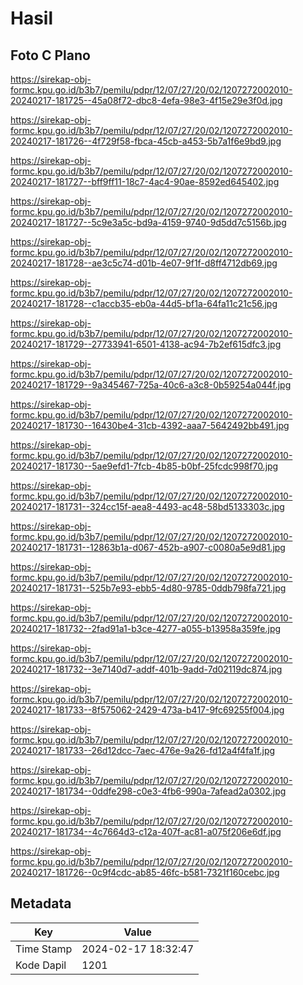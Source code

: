 # Hasil

## Foto C Plano

https://sirekap-obj-formc.kpu.go.id/b3b7/pemilu/pdpr/12/07/27/20/02/1207272002010-20240217-181725--45a08f72-dbc8-4efa-98e3-4f15e29e3f0d.jpg

https://sirekap-obj-formc.kpu.go.id/b3b7/pemilu/pdpr/12/07/27/20/02/1207272002010-20240217-181726--4f729f58-fbca-45cb-a453-5b7a1f6e9bd9.jpg

https://sirekap-obj-formc.kpu.go.id/b3b7/pemilu/pdpr/12/07/27/20/02/1207272002010-20240217-181727--bff9ff11-18c7-4ac4-90ae-8592ed645402.jpg

https://sirekap-obj-formc.kpu.go.id/b3b7/pemilu/pdpr/12/07/27/20/02/1207272002010-20240217-181727--5c9e3a5c-bd9a-4159-9740-9d5dd7c5156b.jpg

https://sirekap-obj-formc.kpu.go.id/b3b7/pemilu/pdpr/12/07/27/20/02/1207272002010-20240217-181728--ae3c5c74-d01b-4e07-9f1f-d8ff4712db69.jpg

https://sirekap-obj-formc.kpu.go.id/b3b7/pemilu/pdpr/12/07/27/20/02/1207272002010-20240217-181728--c1accb35-eb0a-44d5-bf1a-64fa11c21c56.jpg

https://sirekap-obj-formc.kpu.go.id/b3b7/pemilu/pdpr/12/07/27/20/02/1207272002010-20240217-181729--27733941-6501-4138-ac94-7b2ef615dfc3.jpg

https://sirekap-obj-formc.kpu.go.id/b3b7/pemilu/pdpr/12/07/27/20/02/1207272002010-20240217-181729--9a345467-725a-40c6-a3c8-0b59254a044f.jpg

https://sirekap-obj-formc.kpu.go.id/b3b7/pemilu/pdpr/12/07/27/20/02/1207272002010-20240217-181730--16430be4-31cb-4392-aaa7-5642492bb491.jpg

https://sirekap-obj-formc.kpu.go.id/b3b7/pemilu/pdpr/12/07/27/20/02/1207272002010-20240217-181730--5ae9efd1-7fcb-4b85-b0bf-25fcdc998f70.jpg

https://sirekap-obj-formc.kpu.go.id/b3b7/pemilu/pdpr/12/07/27/20/02/1207272002010-20240217-181731--324cc15f-aea8-4493-ac48-58bd5133303c.jpg

https://sirekap-obj-formc.kpu.go.id/b3b7/pemilu/pdpr/12/07/27/20/02/1207272002010-20240217-181731--12863b1a-d067-452b-a907-c0080a5e9d81.jpg

https://sirekap-obj-formc.kpu.go.id/b3b7/pemilu/pdpr/12/07/27/20/02/1207272002010-20240217-181731--525b7e93-ebb5-4d80-9785-0ddb798fa721.jpg

https://sirekap-obj-formc.kpu.go.id/b3b7/pemilu/pdpr/12/07/27/20/02/1207272002010-20240217-181732--2fad91a1-b3ce-4277-a055-b13958a359fe.jpg

https://sirekap-obj-formc.kpu.go.id/b3b7/pemilu/pdpr/12/07/27/20/02/1207272002010-20240217-181732--3e7140d7-addf-401b-9add-7d02119dc874.jpg

https://sirekap-obj-formc.kpu.go.id/b3b7/pemilu/pdpr/12/07/27/20/02/1207272002010-20240217-181733--8f575062-2429-473a-b417-9fc69255f004.jpg

https://sirekap-obj-formc.kpu.go.id/b3b7/pemilu/pdpr/12/07/27/20/02/1207272002010-20240217-181733--26d12dcc-7aec-476e-9a26-fd12a4f4fa1f.jpg

https://sirekap-obj-formc.kpu.go.id/b3b7/pemilu/pdpr/12/07/27/20/02/1207272002010-20240217-181734--0ddfe298-c0e3-4fb6-990a-7afead2a0302.jpg

https://sirekap-obj-formc.kpu.go.id/b3b7/pemilu/pdpr/12/07/27/20/02/1207272002010-20240217-181734--4c7664d3-c12a-407f-ac81-a075f206e6df.jpg

https://sirekap-obj-formc.kpu.go.id/b3b7/pemilu/pdpr/12/07/27/20/02/1207272002010-20240217-181726--0c9f4cdc-ab85-46fc-b581-7321f160cebc.jpg


## Metadata

| Key        | Value               |
| ---------- | ------------------- |
| Time Stamp | 2024-02-17 18:32:47 |
| Kode Dapil | 1201                |



